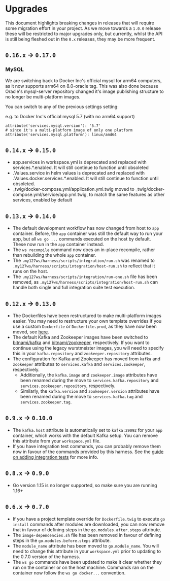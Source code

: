 # Upgrades

This document highlights breaking changes in releases that will require some migration effort in your project. As we move towards a `1.0.0` release these will be restricted to major upgrades only, but currently, whilst the API is still being fleshed out in the `0.x` releases, they may be more frequent.

## `0.16.x` -> `0.17.0`

### MySQL

We are switching back to Docker Inc's official mysql for arm64 computers, as it now supports arm64 on 8.0-oracle tag. This was also done because Oracle's mysql-server repository changed it's image publishing structure to no longer be multi-platform images.

You can switch to any of the previous settings setting:

e.g. to Docker Inc's official mysql 5.7 (with no arm64 support)
```
attribute('services.mysql.version'): '5.7'
# since it's a multi-platform image of only one platform
attribute('services.mysql.platform'): linux/amd64 
```

## `0.14.x` -> `0.15.0`

* app.services in workspace.yml is deprecated and replaced with services.*.enabled. It will still continue to function until obsoleted
* .Values.service in helm values is deprecated and replaced with .Values.docker.services.*.enabled. It will still continue to function until obsoleted.
* _twig/docker-compose.yml/application.yml.twig moved to _twig/docker-compose.yml/service/app.yml.twig, to match the same features as other services, enabled by default

## `0.13.x` -> `0.14.0`

* The default development workflow has now changed from host to `app` container. Before, the `app` container was still the default way to run your app, but all `ws go ...` commands executed on the host by default. These now run in the `app` container instead.
* The `ws recompile` command now does an in-place recompile, rather than rebuilding the whole `app` container.
* The `.my127ws/harness/scripts/integration/run.sh` was renamed to `.my127ws/harness/scripts/integration/host-run.sh` to reflect that it runs on the host.
* The `.my127ws/harness/scripts/integration/run-one.sh` file has been removed, as `.my127ws/harness/scripts/integration/host-run.sh` can handle both single and full integration suite test execution.

## `0.12.x` -> `0.13.0`

* The Dockerfiles have been restructured to make multi-platform images easier. You may need to restructure your own template overrides if you use a custom `Dockerfile` or `Dockerfile.prod`, as they have now been moved, see [here](https://github.com/inviqa/harness-go/tree/master/docker/image/app/include).
* The default Kafka and Zookeeper images have been switched to [bitnami/kafka](https://hub.docker.com/r/bitnami/kafka) and [bitnami/zookeeper](https://hub.docker.com/r/bitnami/zookeeper), respectively. If you want to continue using the legacy wurstmeister images, you will need to specify this in your `kafka.repository` and `zookeeper.repository` attributes.
* The configuration for Kafka and Zookeeper has moved from `kafka` and `zookeeper` attributes to `services.kafka` and `services.zookeeper`, respectively.
    * Additionally, the `kafka.image` and `zookeeper.image` attributes have been renamed during the move to `services.kafka.repository` and `services.zookeeper.repository`, respectively.
    * Similarly, the `kafka.version` and `zookeeper.version` attributes have been renamed during the move to `services.kafka.tag` and `services.zookeeper.tag`.

## `0.9.x` -> `0.10.0`

* The `kafka.host` attribute is automatically set to `kafka:29092` for your `app` container, which works with the default Kafka setup. You can remove this attribute from your `workspace.yml` file.
* If you have integration test commands, you can probably remove them now in favour of the commands provided by this harness. See the [guide on adding integration tests](docs/how-to-guides/write-integration-tests.md) for more info.

## `0.8.x` -> `0.9.0`

* Go version 1.15 is no longer supported, so make sure you are running 1.16+

## `0.6.x` -> `0.7.0`

* If you have a project template override for `Dockerfile.twig` to execute `go install` commands after modules are downloaded, you can now remove that in favour of defining steps in the `go.modules.after.steps` attribute.
* The `image-dependencies.sh` file has been removed in favour of defining steps in the `go.modules.before.steps` attribute. 
* The `module_name` attribute has been moved to `go.module_name`. You will need to change this attribute in your `workspace.yml` prior to updating to the 0.7.0 version of the harness.
* The `ws go` commands have been updated to make it clear whether they run on the container or on the host machine. Commands ran on the container now follow the `ws go docker...` convention.
